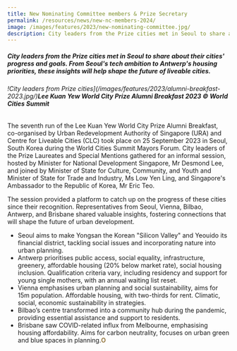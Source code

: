 ```yaml
---
title: New Nominating Committee members & Prize Secretary
permalink: /resources/news/new-nc-members-2024/
image: /images/features/2023/new-nominating-committee.jpg/
description: City leaders from the Prize cities met in Seoul to share about their cities' progress and goals. From Seoul's tech ambition to Antwerp's housing priorities, these insights will help shape the future of liveable cities.
---
```


##### City leaders from the Prize cities met in Seoul to share about their cities' progress and goals. From Seoul's tech ambition to Antwerp's housing priorities, these insights will help shape the future of liveable cities.

###### !City leaders from Prize cities](/images/features/2023/alumni-breakfast-2023.jpg/)**Lee Kuan Yew World City Prize Alumni Breakfast 2023 © World Cities Summit**

The seventh run of the Lee Kuan Yew World City Prize Alumni Breakfast, co-organised by Urban Redevelopment Authority of Singapore (URA) and Centre for Liveable Cities (CLC) took place on 25 September 2023 in Seoul, South Korea during the World Cities Summit Mayors Forum. City leaders of the Prize Laureates and Special Mentions gathered for an informal session, hosted by Minister for National Development Singapore, Mr Desmond Lee, and joined by Minister of State for Culture, Community, and Youth and Minister of State for Trade and Industry, Ms Low Yen Ling, and Singapore's Ambassador to the Republic of Korea, Mr Eric Teo.

The session provided a platform to catch up on the progress of these cities since their recognition.  Representatives from Seoul, Vienna, Bilbao, Antwerp, and Brisbane shared valuable insights, fostering connections that will shape the future of urban development.

- Seoul aims to make Yongsan the Korean "Silicon Valley" and Yeouido its financial district, tackling social issues and incorporating nature into urban planning.
- Antwerp prioritises public access, social equality, infrastructure, greenery, affordable housing (20% below market rate), social housing inclusion. Qualification criteria vary, including residency and support for young single mothers, with an annual waiting list reset.
- Vienna emphasises urban planning and social sustainability, aims for 15m population. Affordable housing, with two-thirds for rent. Climatic, social, economic sustainability in strategies.
- Bilbao’s centre transformed into a community hub during the pandemic, providing essential assistance and support to residents.
- Brisbane saw COVID-related influx from Melbourne, emphasising housing affordability. Aims for carbon neutrality, focuses on urban green and blue spaces in planning.<b><font color="#967942">O</font></b>
